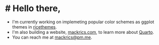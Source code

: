 # # Hello there,

- I'm currently working on implemeting popular color schemes as ggplot themes in [ricethemes](https://github.com/Mackrics/ricethemes).
- I'm also building a website, [mackrics.com](https://mackrics.com), to learn more about [Quarto](https://quarto.org).
- You can reach me at [mackrics@pm.me](mailto:mackrics@pm.me).
